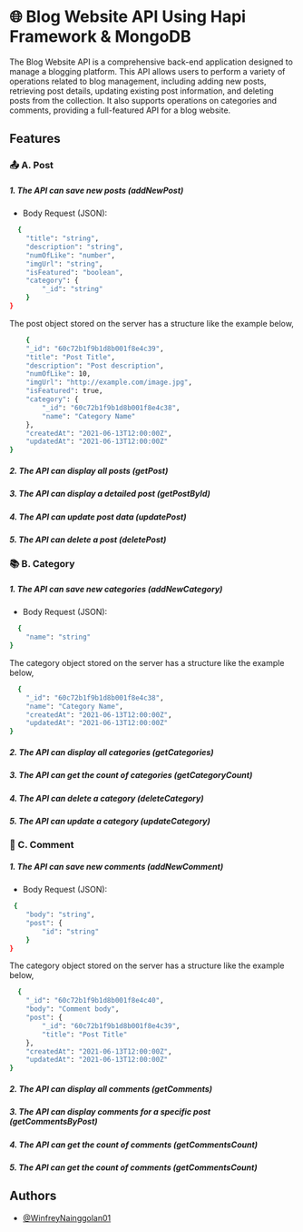 
# 🌐 Blog Website API Using Hapi Framework & MongoDB
The Blog Website API is a comprehensive back-end application designed to manage a blogging platform. This API allows users to perform a variety of operations related to blog management, including adding new posts, retrieving post details, updating existing post information, and deleting posts from the collection. It also supports operations on categories and comments, providing a full-featured API for a blog website.

## Features
### 📤 A. Post
##### 1. The API can save new posts (addNewPost)
- Body Request (JSON):
```bash
  {
    "title": "string",
    "description": "string",
    "numOfLike": "number",
    "imgUrl": "string",
    "isFeatured": "boolean",
    "category": {
        "_id": "string"
    }
}
```
The post object stored on the server has a structure like the example below,
```bash
    {
    "_id": "60c72b1f9b1d8b001f8e4c39",
    "title": "Post Title",
    "description": "Post description",
    "numOfLike": 10,
    "imgUrl": "http://example.com/image.jpg",
    "isFeatured": true,
    "category": {
        "_id": "60c72b1f9b1d8b001f8e4c38",
        "name": "Category Name"
    },
    "createdAt": "2021-06-13T12:00:00Z",
    "updatedAt": "2021-06-13T12:00:00Z"
}
```
##### 2. The API can display all posts (getPost)
##### 3. The API can display a detailed post (getPostById)
##### 4. The API can update post data (updatePost)
##### 5. The API can delete a post (deletePost)


### 📚 B. Category
##### 1. The API can save new categories (addNewCategory)
- Body Request (JSON):
```bash
  {
    "name": "string"
}
```
The category object stored on the server has a structure like the example below,
```bash
  {
    "_id": "60c72b1f9b1d8b001f8e4c38",
    "name": "Category Name",
    "createdAt": "2021-06-13T12:00:00Z",
    "updatedAt": "2021-06-13T12:00:00Z"
}
```
##### 2. The API can display all categories (getCategories)
##### 3. The API can get the count of categories (getCategoryCount)
##### 4. The API can delete a category (deleteCategory)
##### 5. The API can update a category (updateCategory)

### 
### 💬 C. Comment
##### 1. The API can save new comments (addNewComment)
- Body Request (JSON):
```bash
 {
    "body": "string",
    "post": {
        "id": "string"
    }
}

```
The category object stored on the server has a structure like the example below,
```bash
  {
    "_id": "60c72b1f9b1d8b001f8e4c40",
    "body": "Comment body",
    "post": {
        "_id": "60c72b1f9b1d8b001f8e4c39",
        "title": "Post Title"
    },
    "createdAt": "2021-06-13T12:00:00Z",
    "updatedAt": "2021-06-13T12:00:00Z"
}

```
##### 2. The API can display all comments (getComments)
##### 3. The API can display comments for a specific post (getCommentsByPost)
##### 4. The API can get the count of comments (getCommentsCount)
##### 5. The API can get the count of comments (getCommentsCount)


## Authors

- [@WinfreyNainggolan01](https://github.com/WinfreyNainggolan01)


